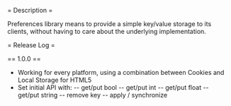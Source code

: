 = Description =

Preferences library means to provide a simple key/value storage to its clients, without having to care about the
underlying implementation.

= Release Log =

== 1.0.0 ==

- Working for every platform, using a combination between Cookies and Local Storage for HTML5
- Set initial API with:
-- get/put bool
-- get/put int
-- get/put float
-- get/put string
-- remove key
-- apply / synchronize
